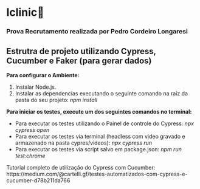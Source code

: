 # Iclinic👋
### Prova Recrutamento realizada por Pedro Cordeiro Longaresi
<h2>Estrutra de projeto utilizando Cypress, Cucumber e Faker (para gerar dados)</h2>

<b>Para configurar o Ambiente:</b>
<ol>
<li>Instalar Node.js.</li>
<li>Instalar as dependencias executando o seguinte comando na raíz da pasta do seu projeto: <i>npm install</i></li>
</ol>
<b>Para iniciar os testes, execute um dos seguintes comandos no terminal:</b>
<ul>
<li>Para executar os testes utilizando o Painel de controle do Cypress: <i> npx cypress open</i></li>
<li>Para executar os testes via terminal (headless com video gravado e armazenado na pasta cypres/videos): <i>npx cypress run</i></li>
<li>Para executar os testes via script salvo em package.json: <i>npm run test:chrome</i></li>    
</ul>
Tutorial completo de utilização do Cypress com Cucumber: https://medium.com/@cartelli.gf/testes-automatizados-com-cypress-e-cucumber-d78b211da766
